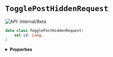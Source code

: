 # `TogglePostHiddenRequest`


![API: Internal/Beta](https://img.shields.io/static/v1?label=API&message=Internal/Beta&color=red&style=flat-square)



```kotlin
data class TogglePostHiddenRequest(
    val id: Long,
)
```

<details>
<summary>
<b>Properties</b>
</summary>

<details>
<summary>
<code>id</code>: <code><code><a href='https://kotlinlang.org/api/latest/jvm/stdlib/kotlin/-long/'>Long</a></code></code>
</summary>





</details>



</details>

